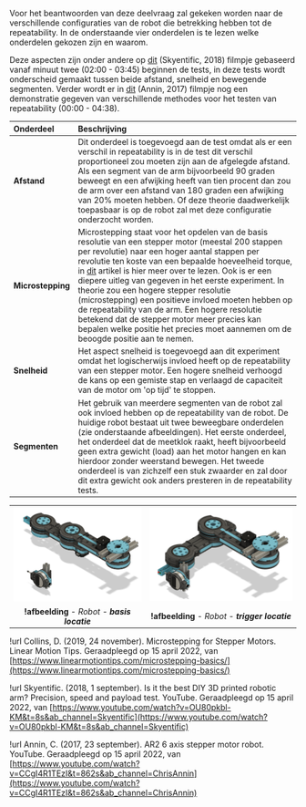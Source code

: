 
Voor het beantwoorden van deze deelvraag zal gekeken worden naar de verschillende configuraties van de robot die betrekking hebben tot de repeatability. In de onderstaande vier onderdelen is te lezen welke onderdelen gekozen zijn en waarom.

Deze aspecten zijn onder andere op [dit](https://www.youtube.com/watch?v=OU80pkbl-KM&t=8s&ab_channel=Skyentific) (Skyentific, 2018) filmpje gebaseerd  vanaf minuut twee (02:00 - 03:45) beginnen de tests, in deze tests wordt onderscheid gemaakt tussen beide afstand, snelheid en bewegende segmenten. Verder wordt er in [dit](https://www.youtube.com/watch?v=CCgI4R1TEzI&t=862s&ab_channel=ChrisAnnin) (Annin, 2017) filmpje nog een demonstratie gegeven van verschillende methodes voor het testen van repeatability (00:00 - 04:38).

|Onderdeel|Beschrijving|
|:---|:---|
|**Afstand**|Dit onderdeel is toegevoegd aan de test omdat als er een verschil in repeatability is in de test dit verschil proportioneel zou moeten zijn aan de afgelegde afstand. Als een segment van de arm bijvoorbeeld 90 graden beweegt en een afwijking heeft van tien procent dan zou de arm over een afstand van 180 graden een afwijking van 20% moeten hebben. Of deze theorie daadwerkelijk toepasbaar is op de robot zal met deze configuratie onderzocht worden.|
|**Microstepping**|Microstepping staat voor het opdelen van de basis resolutie van een stepper motor (meestal 200 stappen per revolutie) naar een hoger aantal stappen per revolutie ten koste van een bepaalde hoeveelheid torque, in [dit](https://www.linearmotiontips.com/microstepping-basics/) artikel is hier meer over te lezen. Ook is er een diepere uitleg van gegeven in het eerste experiment. In theorie zou een hogere stepper resolutie (microstepping) een positieve invloed moeten hebben op de repeatability van de arm. Een hogere resolutie betekend dat de stepper motor meer precies kan bepalen welke positie het precies moet aannemen om de beoogde positie aan te nemen.|
|**Snelheid**|Het aspect snelheid is toegevoegd aan dit experiment omdat het logischerwijs invloed heeft op de repeatability van een stepper motor. Een hogere snelheid verhoogd de kans op een gemiste stap en verlaagd de capaciteit van de motor om 'op tijd' te stoppen.|
|**Segmenten**|Het gebruik van meerdere segmenten van de robot zal ook invloed hebben op de repeatability van de robot. De huidige robot bestaat uit twee beweegbare onderdelen (zie onderstaande afbeeldingen). Het eerste onderdeel, het onderdeel dat de meetklok raakt, heeft bijvoorbeeld geen extra gewicht (load) aan het motor hangen en kan hierdoor zonder weerstand bewegen. Het tweede onderdeel is van zichzelf een stuk zwaarder en zal door dit extra gewicht ook anders presteren in de repeatability tests.|

| | |
|:---:|:---:|
|<img src="assets/default_location.png" alt="drawing" style="width:300px;"/>|<img src="assets/trigger_location_01.png" alt="drawing" style="width:340px;"/>|
|**!afbeelding** - *Robot - **basis locatie***|**!afbeelding** - *Robot - **trigger locatie***|



!url Collins, D. (2019, 24 november). Microstepping for Stepper Motors. Linear Motion Tips. Geraadpleegd op 15 april 2022, van [https://www.linearmotiontips.com/microstepping-basics/](https://www.linearmotiontips.com/microstepping-basics/) 

!url Skyentific. (2018, 1 september). Is it the best DIY 3D printed robotic arm? Precision, speed and payload test. YouTube. Geraadpleegd op 15 april 2022, van [https://www.youtube.com/watch?v=OU80pkbl-KM&t=8s&ab_channel=Skyentific](https://www.youtube.com/watch?v=OU80pkbl-KM&t=8s&ab_channel=Skyentific)

!url Annin, C. (2017, 23 september). AR2 6 axis stepper motor robot. YouTube. Geraadpleegd op 15 april 2022, van [https://www.youtube.com/watch?v=CCgI4R1TEzI&t=862s&ab_channel=ChrisAnnin](https://www.youtube.com/watch?v=CCgI4R1TEzI&t=862s&ab_channel=ChrisAnnin)